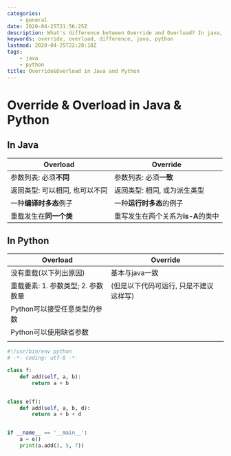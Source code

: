 ```yaml
---
categories:
    - general
date: 2020-04-25T21:56:25Z
description: What's difference between Override and Overload? In java, or Python.
keywords: override, overload, difference, java, python
lastmod: 2020-04-25T22:28:18Z
tags:
    - java
    - python
title: Override&Overload in Java and Python
---
```




# Override & Overload in Java & Python

## In Java

| Overload          | Override              |
|-------------------|-----------------------|
| 参数列表: 必须**不同**    | 参数列表: 必须**一致**        |
| 返回类型: 可以相同, 也可以不同 | 返回类型: 相同, 或为派生类型      |
| 一种**编译时多态**例子     | 一种**运行时多态**的例子        |
| 重载发生在**同一个类**     | 重写发生在两个关系为**is-A**的类中 |

## In Python

| Overload               | Override              |
|------------------------|-----------------------|
| 没有重载(以下列出原因)           | 基本与java一致             |
| 重载要素: 1. 参数类型; 2. 参数数量 | (但是以下代码可运行, 只是不建议这样写) |
| Python可以接受任意类型的参数      |                       |
| Python可以使用缺省参数         |                       |
|                        |                       |

```python
#!/usr/bin/env python
# -*- coding: utf-8 -*-

class f:
    def add(self, a, b):
        return a + b


class e(f):
    def add(self, a, b, d):
        return a + b + d


if __name__ == '__main__':
    a = e()
    print(a.add(3, 5, 7))
```
